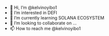 - 👋 Hi, I’m @kelvinoyibo1
- 👀 I’m interested in DEFI
- 🌱 I’m currently learning SOLANA ECOSYSTEM 
- 💞️ I’m looking to collaborate on ...
- 📫 How to reach me @kelvinoyibo1

<!---
kelvinoyibo1/kelvinoyibo1 is a ✨ special ✨ repository because its `README.md` (this file) appears on your GitHub profile.
You can click the Preview link to take a look at your changes.
--->
